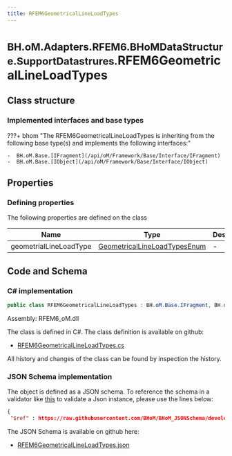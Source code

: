 ```yaml
---
title: RFEM6GeometricalLineLoadTypes
---
```


# <small>BH.oM.Adapters.RFEM6.BHoMDataStructure.SupportDatastrures.</small>**RFEM6GeometricalLineLoadTypes**



## Class structure

### Implemented interfaces and base types

???+ bhom "The RFEM6GeometricalLineLoadTypes is inheriting from the following base type(s) and implements the following interfaces:"

    -  BH.oM.Base.[IFragment](/api/oM/Framework/Base/Interface/IFragment)
    -  BH.oM.Base.[IObject](/api/oM/Framework/Base/Interface/IObject)


## Properties



### Defining properties

The following properties are defined on the class

| Name             | Type             | Description      | Quantity         |
|------------------|------------------|------------------|------------------|
| geometrialLineLoadType | [GeometricalLineLoadTypesEnum](/api/oM/Adapter/Adapters/RFEM6/Fragments/Enums/GeometricalLineLoadTypesEnum) | - | - |


## Code and Schema

### C# implementation

``` C# title="C#"
public class RFEM6GeometricalLineLoadTypes : BH.oM.Base.IFragment, BH.oM.Base.IObject
```

Assembly: RFEM6_oM.dll

The class is defined in C#. The class definition is available on github:

- [RFEM6GeometricalLineLoadTypes.cs](https://github.com/BHoM/RFEM6_Toolkit/blob/develop/RFEM6_oM/BHoMDataStructure\SupportDatastrures\RFEM6GeometricalLineLoadTypes.cs)

All history and changes of the class can be found by inspection the history.
### JSON Schema implementation

The object is defined as a JSON schema. To reference the schema in a validator like [this](https://www.jsonschemavalidator.net/) to validate a Json instance, please use the lines below:

``` json title="JSON Schema"
{
 "$ref" : https://raw.githubusercontent.com/BHoM/BHoM_JSONSchema/develop/RFEM6_oM/BHoMDataStructure/SupportDatastrures/RFEM6GeometricalLineLoadTypes.json}
```

The JSON Schema is available on github here:

- [RFEM6GeometricalLineLoadTypes.json](https://github.com/BHoM/BHoM_JSONSchema/blob/develop/RFEM6_oM/BHoMDataStructure/SupportDatastrures/RFEM6GeometricalLineLoadTypes.json)
